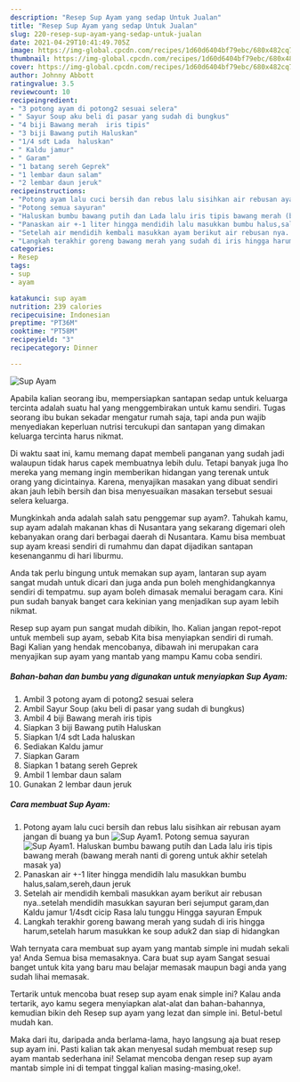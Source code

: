 ```yaml
---
description: "Resep Sup Ayam yang sedap Untuk Jualan"
title: "Resep Sup Ayam yang sedap Untuk Jualan"
slug: 220-resep-sup-ayam-yang-sedap-untuk-jualan
date: 2021-04-29T10:41:49.705Z
image: https://img-global.cpcdn.com/recipes/1d60d6404bf79ebc/680x482cq70/sup-ayam-foto-resep-utama.jpg
thumbnail: https://img-global.cpcdn.com/recipes/1d60d6404bf79ebc/680x482cq70/sup-ayam-foto-resep-utama.jpg
cover: https://img-global.cpcdn.com/recipes/1d60d6404bf79ebc/680x482cq70/sup-ayam-foto-resep-utama.jpg
author: Johnny Abbott
ratingvalue: 3.5
reviewcount: 10
recipeingredient:
- "3 potong ayam di potong2 sesuai selera"
- " Sayur Soup aku beli di pasar yang sudah di bungkus"
- "4 biji Bawang merah  iris tipis"
- "3 biji Bawang putih Haluskan"
- "1/4 sdt Lada  haluskan"
- " Kaldu jamur"
- " Garam"
- "1 batang sereh Geprek"
- "1 lembar daun salam"
- "2 lembar daun jeruk"
recipeinstructions:
- "Potong ayam lalu cuci bersih dan rebus lalu sisihkan air rebusan ayam jangan di buang ya bun"
- "Potong semua sayuran"
- "Haluskan bumbu bawang putih dan Lada lalu iris tipis bawang merah (bawang merah nanti di goreng untuk akhir setelah masak ya)"
- "Panaskan air +-1 liter hingga mendidih lalu masukkan bumbu halus,salam,sereh,daun jeruk"
- "Setelah air mendidih kembali masukkan ayam berikut air rebusan nya..setelah mendidih masukkan sayuran beri sejumput garam,dan Kaldu jamur 1/4sdt cicip Rasa lalu tunggu Hingga sayuran Empuk"
- "Langkah terakhir goreng bawang merah yang sudah di iris hingga harum,setelah harum masukkan ke soup aduk2 dan siap di hidangkan"
categories:
- Resep
tags:
- sup
- ayam

katakunci: sup ayam 
nutrition: 239 calories
recipecuisine: Indonesian
preptime: "PT36M"
cooktime: "PT58M"
recipeyield: "3"
recipecategory: Dinner

---
```



![Sup Ayam](https://img-global.cpcdn.com/recipes/1d60d6404bf79ebc/680x482cq70/sup-ayam-foto-resep-utama.jpg)

Apabila kalian seorang ibu, mempersiapkan santapan sedap untuk keluarga tercinta adalah suatu hal yang menggembirakan untuk kamu sendiri. Tugas seorang ibu bukan sekadar mengatur rumah saja, tapi anda pun wajib menyediakan keperluan nutrisi tercukupi dan santapan yang dimakan keluarga tercinta harus nikmat.

Di waktu  saat ini, kamu memang dapat membeli panganan yang sudah jadi walaupun tidak harus capek membuatnya lebih dulu. Tetapi banyak juga lho mereka yang memang ingin memberikan hidangan yang terenak untuk orang yang dicintainya. Karena, menyajikan masakan yang dibuat sendiri akan jauh lebih bersih dan bisa menyesuaikan masakan tersebut sesuai selera keluarga. 



Mungkinkah anda adalah salah satu penggemar sup ayam?. Tahukah kamu, sup ayam adalah makanan khas di Nusantara yang sekarang digemari oleh kebanyakan orang dari berbagai daerah di Nusantara. Kamu bisa membuat sup ayam kreasi sendiri di rumahmu dan dapat dijadikan santapan kesenanganmu di hari liburmu.

Anda tak perlu bingung untuk memakan sup ayam, lantaran sup ayam sangat mudah untuk dicari dan juga anda pun boleh menghidangkannya sendiri di tempatmu. sup ayam boleh dimasak memalui beragam cara. Kini pun sudah banyak banget cara kekinian yang menjadikan sup ayam lebih nikmat.

Resep sup ayam pun sangat mudah dibikin, lho. Kalian jangan repot-repot untuk membeli sup ayam, sebab Kita bisa menyiapkan sendiri di rumah. Bagi Kalian yang hendak mencobanya, dibawah ini merupakan cara menyajikan sup ayam yang mantab yang mampu Kamu coba sendiri.

<!--inarticleads1-->

##### Bahan-bahan dan bumbu yang digunakan untuk menyiapkan Sup Ayam:

1. Ambil 3 potong ayam di potong2 sesuai selera
1. Ambil  Sayur Soup (aku beli di pasar yang sudah di bungkus)
1. Ambil 4 biji Bawang merah  iris tipis
1. Siapkan 3 biji Bawang putih Haluskan
1. Siapkan 1/4 sdt Lada  haluskan
1. Sediakan  Kaldu jamur
1. Siapkan  Garam
1. Siapkan 1 batang sereh Geprek
1. Ambil 1 lembar daun salam
1. Gunakan 2 lembar daun jeruk




<!--inarticleads2-->

##### Cara membuat Sup Ayam:

1. Potong ayam lalu cuci bersih dan rebus lalu sisihkan air rebusan ayam jangan di buang ya bun
<img src="https://img-global.cpcdn.com/steps/4b6fb39d761224cd/160x128cq70/sup-ayam-langkah-memasak-1-foto.jpg" alt="Sup Ayam">1. Potong semua sayuran
<img src="https://img-global.cpcdn.com/steps/4bb77aaeb70727f7/160x128cq70/sup-ayam-langkah-memasak-2-foto.jpg" alt="Sup Ayam">1. Haluskan bumbu bawang putih dan Lada lalu iris tipis bawang merah (bawang merah nanti di goreng untuk akhir setelah masak ya)
1. Panaskan air +-1 liter hingga mendidih lalu masukkan bumbu halus,salam,sereh,daun jeruk
1. Setelah air mendidih kembali masukkan ayam berikut air rebusan nya..setelah mendidih masukkan sayuran beri sejumput garam,dan Kaldu jamur 1/4sdt cicip Rasa lalu tunggu Hingga sayuran Empuk
1. Langkah terakhir goreng bawang merah yang sudah di iris hingga harum,setelah harum masukkan ke soup aduk2 dan siap di hidangkan




Wah ternyata cara membuat sup ayam yang mantab simple ini mudah sekali ya! Anda Semua bisa memasaknya. Cara buat sup ayam Sangat sesuai banget untuk kita yang baru mau belajar memasak maupun bagi anda yang sudah lihai memasak.

Tertarik untuk mencoba buat resep sup ayam enak simple ini? Kalau anda tertarik, ayo kamu segera menyiapkan alat-alat dan bahan-bahannya, kemudian bikin deh Resep sup ayam yang lezat dan simple ini. Betul-betul mudah kan. 

Maka dari itu, daripada anda berlama-lama, hayo langsung aja buat resep sup ayam ini. Pasti kalian tak akan menyesal sudah membuat resep sup ayam mantab sederhana ini! Selamat mencoba dengan resep sup ayam mantab simple ini di tempat tinggal kalian masing-masing,oke!.

